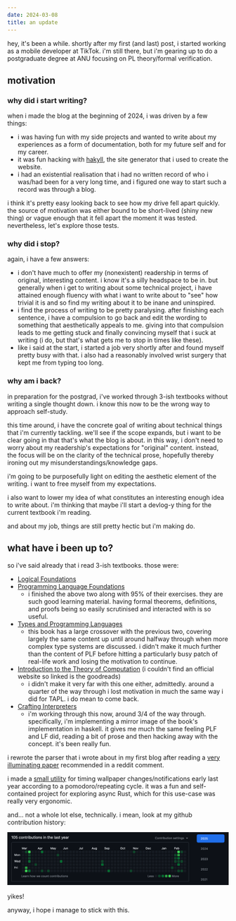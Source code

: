 ```yaml
---
date: 2024-03-08
title: an update
---
```


hey, it's been a while. shortly after my first (and last) post, i started working as a mobile developer at TikTok. i'm still there, but i'm gearing up to do a postgraduate degree at ANU focusing on PL theory/formal verification.

## motivation

### why did i start writing?

when i made the blog at the beginning of 2024, i was driven by a few things:

- i was having fun with my side projects and wanted to write about my experiences as a form of documentation, both for my future self and for my career.
- it was fun hacking with [hakyll](https://jaspervdj.be/hakyll/), the site generator that i used to create the website.
- i had an existential realisation that i had no written record of who i was/had been for a very long time, and i figured one way to start such a record was through a blog.

i think it's pretty easy looking back to see how my drive fell apart quickly. the source of motivation was either bound to be short-lived (shiny new thing) or vague enough that it fell apart the moment it was tested. nevertheless, let's explore those tests.

### why did i stop?

again, i have a few answers:

- i don't have much to offer my (nonexistent) readership in terms of original, interesting content. i know it's a silly headspace to be in. but generally when i get to writing about some technical project, i have attained enough fluency with what i want to write about to "see" how trivial it is and so find my writing about it to be inane and uninspired.
- i find the process of writing to be pretty paralysing. after finishing each sentence, i have a compulsion to go back and edit the wording to something that aesthetically appeals to me. giving into that compulsion leads to me getting stuck and finally convincing myself that i suck at writing (i do, but that's what gets me to stop in times like these).
- like i said at the start, i started a job very shortly after and found myself pretty busy with that. i also had a reasonably involved wrist surgery that kept me from typing too long.

### why am i back?

in preparation for the postgrad, i've worked through 3-ish textbooks without writing a single thought down. i know this now to be the wrong way to approach self-study.

this time around, i have the concrete goal of writing about technical things that i'm currently tackling. we'll see if the scope expands, but i want to be clear going in that that's what the blog is about. in this way, i don't need to worry about my readership's expectations for "original" content. instead, the focus will be on the clarity of the technical prose, hopefully thereby ironing out my misunderstandings/knowledge gaps.

i'm going to be purposefully light on editing the aesthetic element of the writing. i want to free myself from my expectations.

i also want to lower my idea of what constitutes an interesting enough idea to write about. i'm thinking that maybe i'll start a devlog-y thing for the current textbook i'm reading.

and about my job, things are still pretty hectic but i'm making do.

## what have i been up to?

so i've said already that i read 3-ish textbooks. those were:

- [Logical Foundations](https://softwarefoundations.cis.upenn.edu/lf-current/index.html)
- [Programming Language Foundations](https://softwarefoundations.cis.upenn.edu/plf-current/index.html)
  - i finished the above two along with 95% of their exercises. they are such good learning material. having formal theorems, definitions, and proofs being so easily scrutinised and interacted with is so useful.
- [Types and Programming Languages](https://www.cis.upenn.edu/~bcpierce/tapl/)
  - this book has a large crossover with the previous two, covering largely the same content up until around halfway through when more complex type systems are discussed. i didn't make it much further than the content of PLF before hitting a particularly busy patch of real-life work and losing the motivation to continue.
- [Introduction to the Theory of Computation](https://www.goodreads.com/book/show/400716.Introduction_to_the_Theory_of_Computation) (i couldn't find an official website so linked is the goodreads)
  - i didn't make it very far with this one either, admittedly. around a quarter of the way through i lost motivation in much the same way i did for TAPL. i do mean to come back.
- [Crafting Interpreters](https://craftinginterpreters.com/)
  - i'm working through this now, around 3/4 of the way through. specifically, i'm implementing a mirror image of the book's implementation in haskell. it gives me much the same feeling PLF and LF did, reading a bit of prose and then hacking away with the concept. it's been really fun.

i rewrote the parser that i wrote about in my first blog after reading a [very illuminating paper](https://dl.acm.org/doi/10.1145/3471874.3472984) recommended in a reddit comment.

i made a [small utility](https://github.com/joshcbrown/caydence) for timing wallpaper changes/notifications early last year according to a pomodoro/repeating cycle. it was a fun and self-contained project for exploring async Rust, which for this use-case was really very ergonomic.

and... not a whole lot else, technically. i mean, look at my github contribution history:

![](/images/github_contributions.png)

yikes!

anyway, i hope i manage to stick with this.
